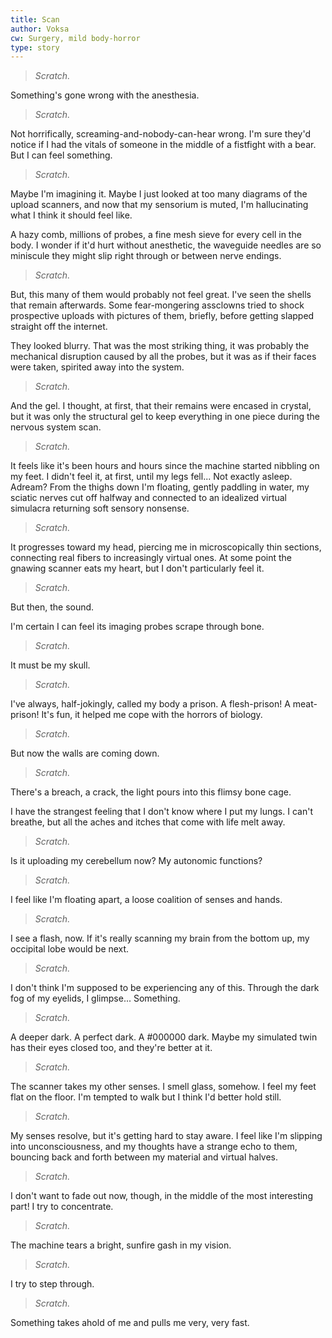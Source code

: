 ```yaml
---
title: Scan
author: Voksa
cw: Surgery, mild body-horror
type: story
---
```


<style>
main blockquote {
    border: none;
    padding: 0;
    margin: 1rem 0;
    text-indent: none;
}

main blockquote + p, main > p:first-of-type {
    text-indent: 2rem;
}
</style>

> *Scratch.*

Something's gone wrong with the anesthesia.

> *Scratch.*

Not horrifically, screaming-and-nobody-can-hear wrong. I'm sure they'd notice if I had the vitals of someone in the middle of a fistfight with a bear. But I can feel something.

> *Scratch.*

Maybe I'm imagining it. Maybe I just looked at too many diagrams of the upload scanners, and now that my sensorium is muted, I'm hallucinating what I think it should feel like.

A hazy comb, millions of probes, a fine mesh sieve for every cell in the body. I wonder if it'd hurt without anesthetic, the waveguide needles are so miniscule they might slip right through or between nerve endings.

> *Scratch.*

But, this many of them would probably not feel great. I've seen the shells that remain afterwards. Some fear-mongering assclowns tried to shock prospective uploads with pictures of them, briefly, before getting slapped straight off the internet.

They looked blurry. That was the most striking thing, it was probably the mechanical disruption caused by all the probes, but it was as if their faces were taken, spirited away into the system.

> *Scratch.*

And the gel. I thought, at first, that their remains were encased in crystal, but it was only the structural gel to keep everything in one piece during the nervous system scan.

> *Scratch.*

It feels like it's been hours and hours since the machine started nibbling on my feet. I didn't feel it, at first, until my legs fell... Not exactly asleep. Adream? From the thighs down I'm floating, gently paddling in water, my sciatic nerves cut off halfway and connected to an idealized virtual simulacra returning soft sensory nonsense.

> *Scratch.*

It progresses toward my head, piercing me in microscopically thin sections, connecting real fibers to increasingly virtual ones. At some point the gnawing scanner eats my heart, but I don't particularly feel it.

> *Scratch.*

But then, the sound.

I'm certain I can feel its imaging probes scrape through bone.

> *Scratch.*

It must be my skull.

> *Scratch.*

I've always, half-jokingly, called my body a prison. A flesh-prison! A meat-prison! It's fun, it helped me cope with the horrors of biology.

> *Scratch.*

But now the walls are coming down.

> *Scratch.*

There's a breach, a crack, the light pours into this flimsy bone cage.

I have the strangest feeling that I don't know where I put my lungs. I can't breathe, but all the aches and itches that come with life melt away.

> *Scratch.*

Is it uploading my cerebellum now? My autonomic functions?

> *Scratch.*

I feel like I'm floating apart, a loose coalition of senses and hands.

> *Scratch.*

I see a flash, now. If it's really scanning my brain from the bottom up, my occipital lobe would be next.

> *Scratch.*

I don't think I'm supposed to be experiencing any of this. Through the dark fog of my eyelids, I glimpse... Something.

> *Scratch.*

A deeper dark. A perfect dark. A #000000 dark. Maybe my simulated twin has their eyes closed too, and they're better at it.

> *Scratch.*

The scanner takes my other senses. I smell glass, somehow. I feel my feet flat on the floor. I'm tempted to walk but I think I'd better hold still.

> *Scratch.*

My senses resolve, but it's getting hard to stay aware. I feel like I'm slipping into unconsciousness, and my thoughts have a strange echo to them, bouncing back and forth between my material and virtual halves.

> *Scratch.*

I don't want to fade out now, though, in the middle of the most interesting part! I try to concentrate.

> *Scratch.*

The machine tears a bright, sunfire gash in my vision.

> *Scratch.*

I try to step through.

> *Scratch.*

Something takes ahold of me and pulls me very, very fast.


